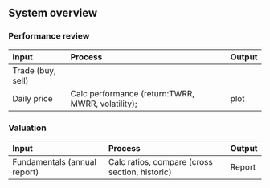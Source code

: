 ## System overview ##
### Performance review

|Input|Process|Output|
|:---       |:------ |:------- |
|Trade (buy, sell)|   |  |
|Daily price |Calc performance (return:TWRR, MWRR, volatility);  |plot|

### Valuation
|Input|Process|Output|
|:---     |:----       |:----      |
|Fundamentals (annual report)|Calc ratios, compare (cross section, historic) | Report|